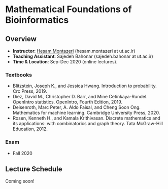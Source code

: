# Mathematical Foundations of Bioinformatics

## Overview
- **Instructor**: [Hesam Montazeri](http://lcbb.ut.ac.ir) (hesam.montazeri at ut.ac.ir)
- **Teaching Assistant**: Sajedeh Bahonar (sajedeh.bahonar at ut.ac.ir) 
- **Time & Location**: Sep-Dec 2020 (online lectures).
### Textbooks
- Blitzstein, Joseph K., and Jessica Hwang. Introduction to probability. Crc Press, 2019.
- Diez, David M., Christopher D. Barr, and Mine Cetinkaya-Rundel. OpenIntro statistics. OpenIntro, Fourth Edition, 2019. 
- Deisenroth, Marc Peter, A. Aldo Faisal, and Cheng Soon Ong. Mathematics for machine learning. Cambridge University Press, 2020.
- Rosen, Kenneth H., and Kamala Krithivasan. Discrete mathematics and its applications: with combinatorics and graph theory. Tata McGraw-Hill Education, 2012.


### Exam
- Fall 2020

## Lecture Schedule

Coming soon!
